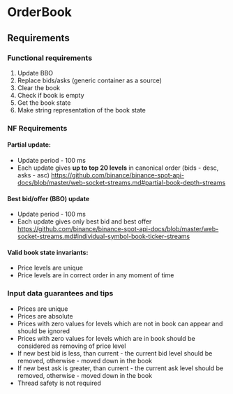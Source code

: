 # OrderBook

## Requirements
### Functional requirements 
1. Update BBO
2. Replace bids/asks (generic container as a source)
3. Clear the book
4. Check if book is empty
5. Get the book state
6. Make string representation of the book state

### NF Requirements
#### Partial update:
- Update period - 100 ms
- Each update gives **up to top 20 levels** in canonical order (bids - desc, asks - asc)
  https://github.com/binance/binance-spot-api-docs/blob/master/web-socket-streams.md#partial-book-depth-streams

#### Best bid/offer (BBO) update
- Update period - 100 ms
- Each update gives only best bid and best offer
  https://github.com/binance/binance-spot-api-docs/blob/master/web-socket-streams.md#individual-symbol-book-ticker-streams

#### Valid book state invariants:
- Price levels are unique
- Price levels are in correct order in any moment of time

### Input data guarantees and tips
- Prices are unique
- Prices are absolute
- Prices with zero values for levels which are not in book can appear and should be ignored
- Prices with zero values for levels which are in book should be considered as removing of price level
- If new best bid is less, than current - the current bid level should be removed, otherwise - moved down in the book
- If new best ask is greater, than current - the current ask level should be removed, otherwise - moved down in the book
- Thread safety is not required

